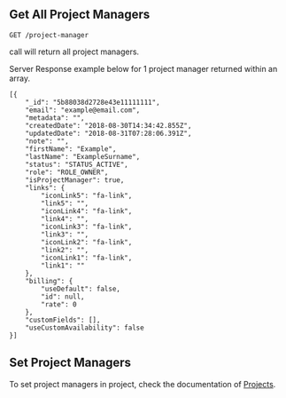 ## Get All Project Managers

```
GET /project-manager
```

call will return all project managers.

Server Response example below for 1 project manager returned within an array.

```
[{
    "_id": "5b88038d2728e43e11111111",
    "email": "example@email.com",
    "metadata": "",
    "createdDate": "2018-08-30T14:34:42.855Z",
    "updatedDate": "2018-08-31T07:28:06.391Z",
    "note": "",
    "firstName": "Example",
    "lastName": "ExampleSurname",
    "status": "STATUS_ACTIVE",
    "role": "ROLE_OWNER",
    "isProjectManager": true,
    "links": {
        "iconLink5": "fa-link",
        "link5": "",
        "iconLink4": "fa-link",
        "link4": "",
        "iconLink3": "fa-link",
        "link3": "",
        "iconLink2": "fa-link",
        "link2": "",
        "iconLink1": "fa-link",
        "link1": ""
    },
    "billing": {
        "useDefault": false,
        "id": null,
        "rate": 0
    },
    "customFields": [],
    "useCustomAvailability": false
}]
```

## Set Project Managers
To set project managers in project, check the documentation of [Projects](https://github.com/hubplanner/API/blob/master/Sections/project.md).